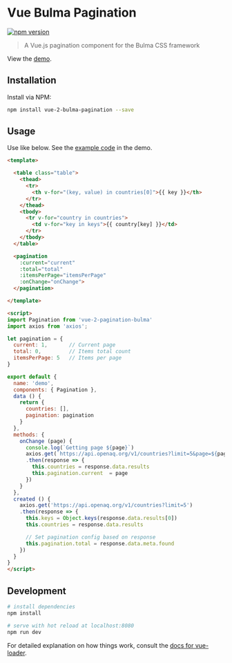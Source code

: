# Vue Bulma Pagination

[![npm version](https://badge.fury.io/js/vue-2-bulma-pagination.svg)](https://badge.fury.io/js/vue-2-bulma-pagination)

> A Vue.js pagination component for the Bulma CSS framework

View the [demo](https://www.roseware.io/vue-bulma-pagination/).

## Installation

Install via NPM:

``` bash
npm install vue-2-bulma-pagination --save
```

## Usage

Use like below. See the [example code](https://github.com/roseware/vue-bulma-pagination/blob/master/src/Demo.vue) in the demo.

``` html
<template>

  <table class="table">
    <thead>
      <tr>
        <th v-for="(key, value) in countries[0]">{{ key }}</th>
      </tr>
    </thead>
    <tbody>
      <tr v-for="country in countries">
        <td v-for="key in keys">{{ country[key] }}</td>
      </tr>
    </tbody>
  </table>

  <pagination
    :current="current"
    :total="total"
    :itemsPerPage="itemsPerPage"
    :onChange="onChange">
  </pagination>

</template>

<script>
import Pagination from 'vue-2-pagination-bulma'
import axios from 'axios';

let pagination = {
  current: 1,       // Current page
  total: 0,         // Items total count
  itemsPerPage: 5   // Items per page
}

export default {
  name: 'demo',
  components: { Pagination },
  data () {
    return {
      countries: [],
      pagination: pagination
    }
  },
  methods: {
    onChange (page) {
      console.log(`Getting page ${page}`)
      axios.get(`https://api.openaq.org/v1/countries?limit=5&page=${page}`)
      .then(response => {
        this.countries = response.data.results
        this.pagination.current  = page
      })
    }
  },
  created () {
    axios.get('https://api.openaq.org/v1/countries?limit=5')
    .then(response => {
      this.keys = Object.keys(response.data.results[0])
      this.countries = response.data.results

      // Set pagination config based on response
      this.pagination.total = response.data.meta.found
    })
  }
}
</script>
```

## Development

``` bash
# install dependencies
npm install

# serve with hot reload at localhost:8080
npm run dev
```

For detailed explanation on how things work, consult the [docs for vue-loader](http://vuejs.github.io/vue-loader).
